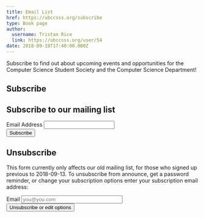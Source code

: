 ```yaml
---
title: Email List 
href: https://ubccsss.org/subscribe
type: Book page
author:
  username: Tristan Rice
  link: https://ubccsss.org/user/54
date: 2018-09-18T17:40:00.000Z
---
```


<div class="field field-name-body field-type-text-with-summary field-label-hidden"><div class="field-items"><div class="field-item even"><p>Subscribe to find out about upcoming events and opportunities for the Computer Science Student Society and the Computer Science Department!</p>

<h2>Subscribe</h2>

<p><!-- Begin MailChimp Signup Form -->
<link href="//cdn-images.mailchimp.com/embedcode/classic-10_7.css" rel="stylesheet" type="text/css"></p>

<div id="mc_embed_signup">
<form action="https://ubccsss.us19.list-manage.com/subscribe/post?u=2342b0212ce082aa126eb9720&amp;id=381240dfe6" method="post" id="mc-embedded-subscribe-form" name="mc-embedded-subscribe-form" class="validate" target="_blank" novalidate="">
    <div id="mc_embed_signup_scroll">
    <h2>Subscribe to our mailing list</h2>
<div class="mc-field-group form-group">
    <label for="mce-EMAIL">Email Address </label>
    <input type="email" value="" name="EMAIL" class="required email form-control" id="mce-EMAIL">
</div>
    <div id="mce-responses" class="clear">
        <div class="response" id="mce-error-response" style="display:none"></div>
        <div class="response" id="mce-success-response" style="display:none"></div>
    </div>    <!-- real people should not fill this in and expect good things - do not remove this or risk form bot signups-->
    <div style="position: absolute; left: -5000px;" aria-hidden="true"><input type="text" name="b_2342b0212ce082aa126eb9720_381240dfe6" tabindex="-1" value=""></div>
    <div class="clear"><input type="submit" value="Subscribe" name="subscribe" id="mc-embedded-subscribe" class="button btn btn-default"></div>
    </div>
</form>
</div>

<h2>Unsubscribe</h2>

<p>This form currently only affects our old mailing list, for those who signed up previous to 2018-09-13.
To unsubscribe from announce, get a password reminder, or change your
subscription options enter your subscription email address:</p>

<p></p><form method="POST" action="https://mailman.ubccsss.org/mailman/options/announce" class="form-inline">
  <input name="language" type="HIDDEN" value="en">
    <div class="form-group">
    <label for="email">Email</label>
    <input id="email" type="Text" name="email" size="30" value="" placeholder="you@you.com" class="form-control">
</div>
    <input name="UserOptions" type="SUBMIT" value="Unsubscribe or edit options" class="btn btn-default">
</form><p></p>
</div></div></div>    <footer>
          </footer>